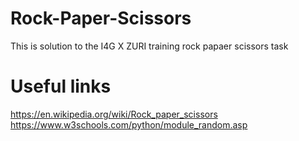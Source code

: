 # Rock-Paper-Scissors
This is solution to the I4G X ZURI training rock papaer scissors task
# Useful links

https://en.wikipedia.org/wiki/Rock_paper_scissors
https://www.w3schools.com/python/module_random.asp
